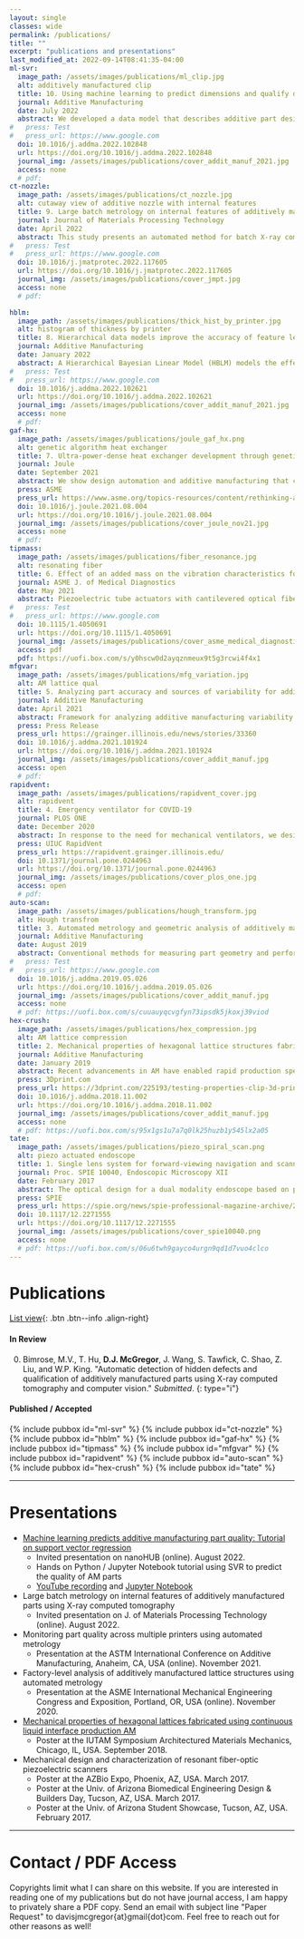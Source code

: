 ```yaml
---
layout: single
classes: wide
permalink: /publications/
title: ""
excerpt: "publications and presentations"
last_modified_at: 2022-09-14T08:41:35-04:00
ml-svr:
  image_path: /assets/images/publications/ml_clip.jpg
  alt: additively manufactured clip
  title: 10. Using machine learning to predict dimensions and qualify diverse part designs across multiple additive machines and materials
  journal: Additive Manufacturing
  date: July 2022
  abstract: We developed a data model that describes additive part design information and manufacturing process information using both continuous and categorical variables. A support vector regression (SVR) machine learning model is trained using this data to predict part geometry to within 53 microns. The model is extended to classify the parts as either acceptable or unacceptable with 81% accuracy.
#   press: Test
#   press_url: https://www.google.com
  doi: 10.1016/j.addma.2022.102848
  url: https://doi.org/10.1016/j.addma.2022.102848
  journal_img: /assets/images/publications/cover_addit_manuf_2021.jpg
  access: none
  # pdf:
ct-nozzle:
  image_path: /assets/images/publications/ct_nozzle.jpg
  alt: cutaway view of additive nozzle with internal features
  title: 9. Large batch metrology on internal features of additively manufactured parts using X-ray computed tomography
  journal: Journal of Materials Processing Technology
  date: April 2022
  abstract: This study presents an automated method for batch X-ray computed tomography (CT) metrology using open-source software, and investigates 48 nozzle parts made using various additive manufacturing materials and processes. We find that external feature accuracy is not highly correlated with internal feature accuracy. Additionally, part-to-part repeatability for a given material and process is very good.
#   press: Test
#   press_url: https://www.google.com
  doi: 10.1016/j.jmatprotec.2022.117605
  url: https://doi.org/10.1016/j.jmatprotec.2022.117605
  journal_img: /assets/images/publications/cover_jmpt.jpg
  access: none
  # pdf:

hblm:
  image_path: /assets/images/publications/thick_hist_by_printer.jpg
  alt: histogram of thickness by printer
  title: 8. Hierarchical data models improve the accuracy of feature level predictions for additively manufactured parts
  journal: Additive Manufacturing
  date: January 2022
  abstract: A Hierarchical Bayesian Linear Model (HBLM) models the effects of multiple additive manufacturing production factors on part geometry. Gaussian process (GP) captures the feature-level spatial variation that can be unique to each part. Together, these models predict part geometry to within 10 microns. 
#   press: Test
#   press_url: https://www.google.com
  doi: 10.1016/j.addma.2022.102621
  url: https://doi.org/10.1016/j.addma.2022.102621
  journal_img: /assets/images/publications/cover_addit_manuf_2021.jpg
  access: none
  # pdf:
gaf-hx:
  image_path: /assets/images/publications/joule_gaf_hx.png
  alt: genetic algorithm heat exchanger
  title: 7. Ultra-power-dense heat exchanger development through genetic algorithm design and additive manufacturing
  journal: Joule
  date: September 2021
  abstract: We show design automation and additive manufacturing that can achieve high heat transfer with complex 3D structures internal to the heat exchanger that cannot be made with conventional methods. The resulting device achieves a power density and specific power significantly higher than that of most conventional heat exchangers. 
  press: ASME
  press_url: https://www.asme.org/topics-resources/content/rethinking-and-redesigning-heat-exchangers
  doi: 10.1016/j.joule.2021.08.004
  url: https://doi.org/10.1016/j.joule.2021.08.004
  journal_img: /assets/images/publications/cover_joule_nov21.jpg
  access: none
  # pdf:
tipmass:
  image_path: /assets/images/publications/fiber_resonance.jpg
  alt: resonating fiber
  title: 6. Effect of an added mass on the vibration characteristics for raster scanning of a cantilevered optical fiber
  journal: ASME J. of Medical Diagnostics
  date: May 2021
  abstract: Piezoelectric tube actuators with cantilevered optical fibers enable the miniaturization of scanning image acquisition techniques for endoscopic implementation. We explore adding a mass at an intermediate location along the length of the fiber to alter the resonant frequencies of the system and enable raster scanning. We provide a mathematical model to predict resonant frequencies for a cantilevered beam with an intermediate mass.
#   press: Test
#   press_url: https://www.google.com
  doi: 10.1115/1.4050691
  url: https://doi.org/10.1115/1.4050691
  journal_img: /assets/images/publications/cover_asme_medical_diagnostics.jpg
  access: pdf
  pdf: https://uofi.box.com/s/y0hscw0d2ayqznmeux9t5g3rcwi4f4x1
mfgvar:
  image_path: /assets/images/publications/mfg_variation.jpg
  alt: AM lattice qual
  title: 5. Analyzing part accuracy and sources of variability for additively manufactured lattice parts made on multiple printers
  journal: Additive Manufacturing
  date: April 2021
  abstract: Framework for analyzing additive manufacturing variability. Statistical modeling analyzes accuracy for hexagonal lattice parts made on multiple printers. Part accuracy varies for different printers even when all other parameters are constant. 
  press: Press Release
  press_url: https://grainger.illinois.edu/news/stories/33360
  doi: 10.1016/j.addma.2021.101924
  url: https://doi.org/10.1016/j.addma.2021.101924
  journal_img: /assets/images/publications/cover_addit_manuf.jpg
  access: open
  # pdf:
rapidvent:
  image_path: /assets/images/publications/rapidvent_cover.jpg
  alt: rapidvent
  title: 4. Emergency ventilator for COVID-19
  journal: PLOS ONE
  date: December 2020
  abstract: In response to the need for mechanical ventilators, we designed and tested an emergency ventilator (EV) that can control a patient’s peak inspiratory pressure (PIP) and breathing rate, while keeping a positive end expiratory pressure (PEEP). This article describes the rapid design, prototyping, and testing of the EV. The development process was enabled by rapid design iterations using additive manufacturing (AM). In the initial design phase, iterations between design, AM, and testing enabled a working prototype within one week.
  press: UIUC RapidVent
  press_url: https://rapidvent.grainger.illinois.edu/
  doi: 10.1371/journal.pone.0244963
  url: https://doi.org/10.1371/journal.pone.0244963
  journal_img: /assets/images/publications/cover_plos_one.jpg
  access: open
  # pdf:
auto-scan:
  image_path: /assets/images/publications/hough_transform.jpg
  alt: Hough transfrom
  title: 3. Automated metrology and geometric analysis of additively manufactured lattice structures
  journal: Additive Manufacturing
  date: August 2019
  abstract: Conventional methods for measuring part geometry and performing quality control, which typically use a small number of low-dimensional measurements, are not well suited for the complex structures enabled by additive manufacturing (AM), such as lattice structures. This paper describes a method for scanning and automatically extracting hundreds of individual features and applies this method to characterize AM lattice structures in both two-dimensional and three-dimensional lattices.
#   press: Test
#   press_url: https://www.google.com
  doi: 10.1016/j.addma.2019.05.026
  url: https://doi.org/10.1016/j.addma.2019.05.026
  journal_img: /assets/images/publications/cover_addit_manuf.jpg
  access: none
  # pdf: https://uofi.box.com/s/cuuauyqcvgfyn73ipsdk5jkoxj39viod
hex-crush:
  image_path: /assets/images/publications/hex_compression.jpg
  alt: AM lattice compression
  title: 2. Mechanical properties of hexagonal lattice structures fabricated using continuous liquid interface production additive manufacturing
  journal: Additive Manufacturing
  date: January 2019
  abstract: Recent advancements in AM have enabled rapid production speeds, high spatial resolution, and a variety of engineering polymers. An open question remains whether production grade additive manufacturing (AM) can accurately and repeatably produce lattice parts. This study presents design, production, and mechanical property testing of hexagonal lattice parts manufactured using continuous liquid interface production (CLIP) based AM.
  press: 3Dprint.com
  press_url: https://3dprint.com/225193/testing-properties-clip-3d-prints/
  doi: 10.1016/j.addma.2018.11.002
  url: https://doi.org/10.1016/j.addma.2018.11.002
  journal_img: /assets/images/publications/cover_addit_manuf.jpg
  access: none
  # pdf: https://uofi.box.com/s/95x1gs1u7a7q0lk25huzb1y545lx2a05
tate:
  image_path: /assets/images/publications/piezo_spiral_scan.png
  alt: piezo actuated endoscope
  title: 1. Single lens system for forward-viewing navigation and scanning side-viewing optical coherence tomography
  journal: Proc. SPIE 10040, Endoscopic Microscopy XII
  date: February 2017
  abstract: The optical design for a dual modality endoscope based on piezo scanning fiber technology is presented including a novel technique to combine forward-viewing navigation and side viewing OCT. Potential applications include navigating body lumens such as the fallopian tube, biliary ducts and cardiovascular system. A custom cover plate provides a rotationally symmetric double reflection of the OCT beam to deviate and focus the OCT beam out the side of the endoscope for cross-sectional imaging of the tubal lumen.
  press: SPIE
  press_url: https://spie.org/news/spie-professional-magazine-archive/2017-october/imaging-the-cancer-cure
  doi: 10.1117/12.2271555
  url: https://doi.org/10.1117/12.2271555
  journal_img: /assets/images/publications/cover_spie10040.png
  access: none
  # pdf: https://uofi.box.com/s/06u6twh9gayco4urgn9qd1d7vuo4clco
---
```

# Publications

[List view](/publications-list/){: .btn .btn--info .align-right}

#### In Review
<!-- *Submitted/Revised/Accepted* -- Title of article  -->
0. Bimrose, M.V., T. Hu, **D.J. McGregor**, J. Wang, S. Tawfick, C. Shao, Z. Liu, and W.P. King. "Automatic detection of hidden defects and qualification of additively manufactured parts using X-ray computed tomography and computer vision." *Submitted*.
{: type="i"}

#### Published / Accepted
{% include pubbox id="ml-svr" %}
{% include pubbox id="ct-nozzle" %}
{% include pubbox id="hblm" %}
{% include pubbox id="gaf-hx" %}
{% include pubbox id="tipmass" %}
{% include pubbox id="mfgvar" %}
{% include pubbox id="rapidvent" %}
{% include pubbox id="auto-scan" %}
{% include pubbox id="hex-crush" %}
{% include pubbox id="tate" %}

---
# Presentations
- [Machine learning predicts additive manufacturing part quality: Tutorial on support vector regression](https://nanohub.org/resources/36374)
    - Invited presentation on nanoHUB (online). August 2022.
    - Hands on Python / Jupyter Notebook tutorial using SVR to predict the quality of AM parts
    - [YouTube recording](https://www.youtube.com/watch?v=7TskxB4-x5Y) and [Jupyter Notebook](https://nanohub.org/resources/svr)
- Large batch metrology on internal features of additively manufactured parts using X-ray computed tomography
    - Invited presentation on J. of Materials Processing Technology (online). August 2022.
- Monitoring part quality across multiple printers using automated metrology
    - Presentation at the ASTM International Conference on Additive Manufacturing, Anaheim, CA, USA (online). November 2021.
- Factory-level analysis of additively manufactured lattice structures using automated metrology
    - Presentation at the ASME International Mechanical Engineering Congress and Exposition, Portland, OR, USA (online). November 2020.
- [Mechanical properties of hexagonal lattices fabricated using continuous liquid interface production AM](https://docs.lib.purdue.edu/iutam/presentations/abstracts/50/)
    - Poster at the IUTAM Symposium Architectured Materials Mechanics, Chicago, IL, USA. September 2018.
- Mechanical design and characterization of resonant fiber-optic piezoelectric scanners
    - Poster at the AZBio Expo, Phoenix, AZ, USA. March 2017.
    - Poster at the Univ. of Arizona Biomedical Engineering Design & Builders Day, Tucson, AZ, USA. March 2017.
    - Poster at the Univ. of Arizona Student Showcase, Tucson, AZ, USA. February 2017.

---
# Contact / PDF Access
Copyrights limit what I can share on this website. If you are interested in reading one of my publications but do not have journal access, I am happy to privately share a PDF copy. Send an email with subject line "Paper Request" to davisjmcgregor{at}gmail{dot}com. Feel free to reach out for other reasons as well!

<!-- dimensions badge -->
<script async src="https://badge.dimensions.ai/badge.js" charset="utf-8"></script>
<!-- altmetric badge -->
<script type='text/javascript' src='https://d1bxh8uas1mnw7.cloudfront.net/assets/embed.js'></script>
